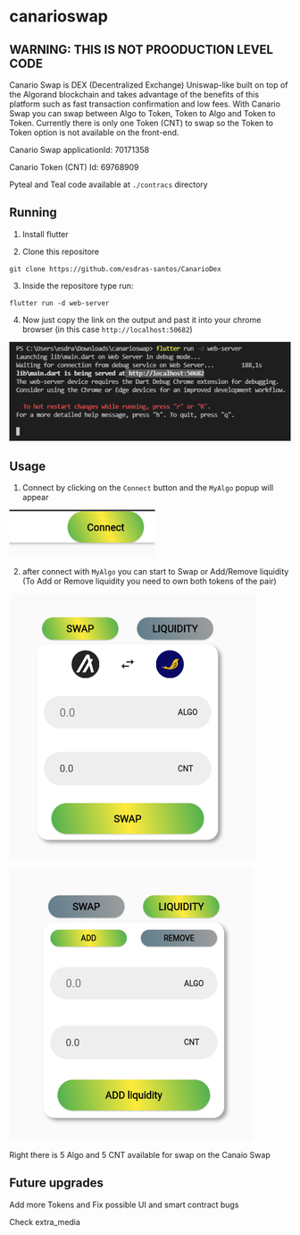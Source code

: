 # canarioswap

## WARNING: THIS IS NOT PROODUCTION LEVEL CODE

Canario Swap is DEX (Decentralized Exchange) Uniswap-like built on top of the Algorand blockchain and takes advantage of the benefits of this platform such as fast transaction confirmation and low fees. With Canario Swap you can swap between Algo to Token, Token to Algo and Token to Token. Currently there is only one Token (CNT) to swap so the Token to Token option is not available on the front-end.

Canario Swap applicationId: 70171358

Canario Token (CNT) Id: 69768909

Pyteal and Teal code available at `./contracs` directory

## Running

1. Install flutter

2. Clone this repositore

```shell
git clone https://github.com/esdras-santos/CanarioDex
```

3. Inside the repositore type run: 
```shell
flutter run -d web-server
```

4. Now just copy the link on the output  and past it into your chrome browser (in this case `http://localhost:50682`)

![alt text](https://github.com/esdras-santos/CanarioDex/blob/master/extra_media/running.PNG?raw=true)

## Usage

1. Connect by clicking on the `Connect` button and the `MyAlgo` popup will appear

![alt text](https://github.com/esdras-santos/CanarioDex/blob/master/extra_media/connect.PNG?raw=true)

2. after connect with `MyAlgo` you can start to Swap or Add/Remove liquidity (To Add or Remove liquidity you need to own both tokens of the pair)

![alt text](https://github.com/esdras-santos/CanarioDex/blob/master/extra_media/swap.PNG?raw=true)

![alt text](https://github.com/esdras-santos/CanarioDex/blob/master/extra_media/liquidity.PNG?raw=true)

Right there is 5 Algo and 5 CNT available for swap on the Canaio Swap 

## Future upgrades

Add more Tokens and Fix possible UI and smart contract bugs


Check extra_media
